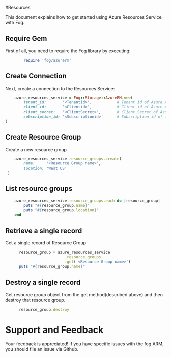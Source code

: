 #Resources

This document explains how to get started using Azure Resources Service with Fog.

## Require Gem

First of all, you need to require the Fog library by executing:

```ruby
        require 'fog/azurerm'
```

## Create Connection

Next, create a connection to the Resources Service:

```ruby
    azure_resources_service = Fog::Storage::AzureRM.new(
        tenant_id:       '<Tenantid>',           # Tenant id of Azure Active Directory Application
        client_id:       '<Clientid>',           # Client id of Azure Active Directory Application
        client_secret:   '<ClientSecret>',       # Client Secret of Azure Active Directory Application
        subscription_id: '<Subscriptionid>'      # Subscription id of an Azure Account
)
```
## Create Resource Group

Create a new resource group

```ruby
    azure_resources_service.resource_groups.create(
        name:     '<Resource Group name>',
        location: 'West US'
 )
```
## List resource groups

```ruby
    azure_resources_service.resource_groups.each do |resource_group|
        puts "#{resource_group.name}"
        puts "#{resource_group.location}"
    end
```

## Retrieve a single record

Get a single record of Resource Group

```ruby
      resource_group = azure_resources_service
                          .resource_groups
                          .get('<Resource Group name>')
      puts "#{resource_group.name}"
```

## Destroy a single record

Get resource group object from the get method(described above) and then destroy that resource group.

```ruby
      resource_group.destroy
```

# Support and Feedback
Your feedback is appreciated! If you have specific issues with the fog ARM, you should file an issue via Github.

